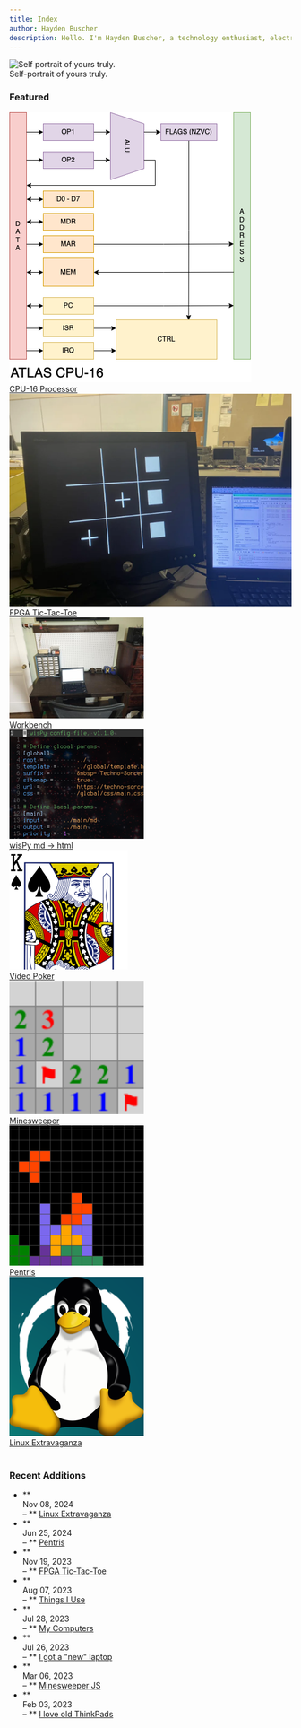 ```yaml
---
title: Index
author: Hayden Buscher
description: Hello. I'm Hayden Buscher, a technology enthusiast, electronics tinkerer, and third-year computer engineering major at Cal Poly, San Luis Obispo. This site serves as my personal webpage and portfolio.
---
```


<div class="nowrap floatright">
    <figure style="max-width:225px; margin-left:0px;">
        <img  style="" src="img/selfportrait.jpg" alt="Self portrait of yours truly.">
        <figcaption>Self-portrait of yours truly.</figcaption>
    </figure>
</div>


### Featured
<div class="featured">
    <div class="element">
        <a href="/projects/cpu16.html">
            <div class="img-container"><img src="/projects/img/cpu16_arch.png"></div>
            CPU-16 Processor
        </a>
    </div>
    <div class="element">
        <a href="/projects/tictactoe.html">
            <div class="img-container"><img src="/projects/img/tictactoe_finished.png"></div>
            FPGA Tic-Tac-Toe
        </a>
    </div>
    <div class="element">
        <a href="/projects/workbench.html">
            <div class="img-container"><img src="/main/img/workbench.png"></div>
            Workbench
        </a>
    </div>
    <div class="element">
        <a href="/projects/wispy.html">
            <div class="img-container"><img src="/main/img/wispy.png"></div>
            wisPy md -> html 
        </a>
    </div>
    <div class="element">
        <a href="/entertainment/poker.html">
            <div class="img-container"><img src="/main/img/poker.png"></div>
            Video Poker
        </a>
    </div>
    <div class="element">
        <a href="/entertainment/mines.html">
            <div class="img-container"><img src="/main/img/minesweeper.png"></div>
            Minesweeper
        </a>
    </div>
    <div class="element">
        <a href="/entertainment/pentris.html">
            <div class="img-container"><img src="/main/img/pentris.png"></div>
            Pentris
        </a>
    </div>
    <div class="element">
        <a href="/misc/linux.html">
            <div class="img-container"><img src="/main/img/tux.png"></div>
            Linux Extravaganza
        </a>
    </div>
</div>
<br>

### Recent Additions
- ** <div class="date">Nov 08, 2024 </div> – ** [Linux Extravaganza](/misc/linux.html)  
- ** <div class="date">Jun 25, 2024 </div> – ** [Pentris](/entertainment/pentris.html)  
- ** <div class="date">Nov 19, 2023 </div> – ** [FPGA Tic-Tac-Toe](/projects/tictactoe.html)  
- ** <div class="date">Aug 07, 2023 </div> – ** [Things I Use](/misc/things.html)  
- ** <div class="date">Jul 28, 2023 </div> – ** [My Computers](/misc/computers.html)  
- ** <div class="date">Jul 26, 2023 </div> – ** [I got a "new" laptop](/blog/new-laptop.html)  
- ** <div class="date">Mar 06, 2023 </div> – ** [Minesweeper JS](/entertainment/mines.html)  
- ** <div class="date">Feb 03, 2023 </div> – ** [I love old ThinkPads](/blog/thinkpads.html)  
